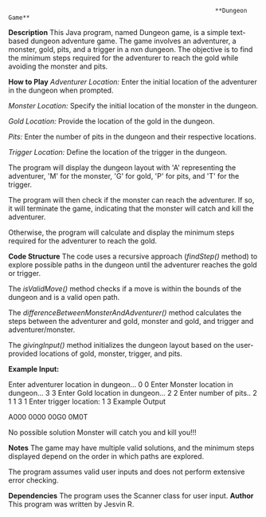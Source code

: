 
                                                              **Dungeon Game**
**Description**
This Java program, named Dungeon game, is a simple text-based dungeon adventure game. 
The game involves an adventurer, a monster, gold, pits, and a trigger in a nxn dungeon. 
The objective is to find the minimum steps required for the adventurer to reach the gold while avoiding the monster and pits.

**How to Play**
_Adventurer Location:_ Enter the initial location of the adventurer in the dungeon when prompted.

_Monster Location:_ Specify the initial location of the monster in the dungeon.

_Gold Location:_ Provide the location of the gold in the dungeon.

_Pits:_ Enter the number of pits in the dungeon and their respective locations.

_Trigger Location:_ Define the location of the trigger in the dungeon.

The program will display the dungeon layout with 'A' representing the adventurer, 'M' for the monster, 'G' for gold, 'P' for pits, and 'T' for the trigger.

The program will then check if the monster can reach the adventurer. If so, it will terminate the game, indicating that the monster will catch and kill the adventurer.

Otherwise, the program will calculate and display the minimum steps required for the adventurer to reach the gold.

**Code Structure**
The code uses a recursive approach (_findStep()_ method) to explore possible paths in the dungeon until the adventurer reaches the gold or trigger.

The _isValidMove()_ method checks if a move is within the bounds of the dungeon and is a valid open path.

The _differenceBetweenMonsterAndAdventurer()_ method calculates the steps between the adventurer and gold, monster and gold, and trigger and adventurer/monster.

The _givingInput()_ method initializes the dungeon layout based on the user-provided locations of gold, monster, trigger, and pits.

**Example Input:**

Enter adventurer location in dungeon...
0 0
Enter Monster location in dungeon...
3 3
Enter Gold location in dungeon...
2 2
Enter number of pits..
2
1 1
3 1
Enter trigger location:
1 3
Example Output

A000
0000
00G0
0M0T

No possible solution
Monster will catch you and kill you!!!

**Notes**
The game may have multiple valid solutions, and the minimum steps displayed depend on the order in which paths are explored.

The program assumes valid user inputs and does not perform extensive error checking.

**Dependencies**
The program uses the Scanner class for user input.
**Author**
This program was written by Jesvin R.
